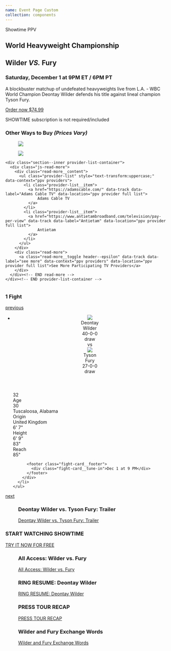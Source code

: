 ```yaml
---
name: Event Page Custom 
collection: components
---
```


<section class="section section--large">
<div class="event-hero event-hero--centered lazyload" data-bgset="http://downloads.sho.com/sports/events/wilder_fury_1448x850.jpg [--from-medium]">
<div class="event-hero__inner">

<div class="event-variation" id="event-variation-1" style="height:auto; overflow:hidden">
  <div class="event-hero__body">
    <span class="event-hero__logo">Showtime PPV</span>
    <h2 class="event-hero__bout">World Heavyweight Championship</h2>
    <h1 class="event-hero__title">Wilder <em>VS.</em> Fury</h1>
    <h3 class="event-hero__sub-title">Saturday, December 1 at 9PM ET / 6PM PT</h3>
    <p class="event-hero__description">A blockbuster matchup of undefeated heavyweights live from L.A. - WBC World Champion Deontay Wilder defends his title against lineal champion Tyson Fury.
    <p><a href="#" class="event-hero__provider-lead">Order now $74.99</a></p>
    <p class="event-hero__mandatory">SHOWTIME subscription is not required/included</p>
  </div>

  <aside class="event-provider-group">
    <div class="promo-group-header promo-group-header--no-accent promo-group-header--with-callout">
      <h3 class="promo-group-header__title">Other Ways to Buy  <em class="promo-group-header__callout">(Prices Vary)</em></h3>
    </div>
    <div class="provider-grid section--inner">
      <div class="provider-grid__inner" data-context="ppv providers">
        <figure class="provider-grid__entry">
          <a href="#" data-track data-label="U-verse" data-location="ppv provider grid">
            <img src="https://downloads.sho.com/showtimeanytime/sho7/provider_logos/Uverse.png" />
          </a>
        </figure>
        <figure class="provider-grid__entry">
          <a href="#" data-track data-label="Charter Spectrum" data-location="ppv provider grid">
            <img src="https://downloads.sho.com/showtimeanytime/sho7/provider_logos/CharterSpectrum2.png" />
          </a>
        </figure>
      </div><!-- END _provider-grid__inner -->
    </div><!-- END _provider-grid -->

    <div class="section--inner provider-list-container">
      <div class="js-read-more">
        <div class="read-more__content">
          <ul class="provider-list" style="text-transform:uppercase;" data-context="ppv providers">
            <li class="provider-list__item">
              <a href="https://adamscable.com/" data-track data-label="Adams Cable TV" data-location="ppv provider full list">
                  Adams Cable TV
              </a>
            </li>
            <li class="provider-list__item">
              <a href="https://www.antietambroadband.com/television/pay-per-view" data-track data-label="Antietam" data-location="ppv provider full list">
                  Antietam
              </a>
            </li>
          </ul>
        </div>
        <div class="read-more">
          <a class="read-more__toggle header--epsilon" data-track data-label="see more" data-context="ppv providers" data-location="ppv provider full list">See More Participating TV Providers</a>
        </div>
      </div><!-- END read-more -->
    </div><!-- END provider-list-container -->
  </aside><!-- END event-provider-group -->
</div><!-- END variation 1 -->

<div class="event-variation" id="event-variation-2" style="height:0; overflow:hidden">
  <aside class="event-provider-group">
    <h3 class="section-header section-header--border">How to Buy</h3>
    <div class="promo-group-header promo-group-header--no-accent promo-group-header--with-callout">
      <h3 class="promo-group-header__title">Streaming</h3>
      <h3 class="promo-group-header__sub-title">Buy online for $74.99 and stream on all your devices <em class="promo-group-header__callout">(Varies by Partner)</em></h3>
    </div>
    <div class="provider-grid section--inner">
      <div class="provider-grid__inner" data-context="promo group:ppv providers">
        <figure class="provider-grid__entry">
          <a href="#" data-track data-label="Showtime" data-location="ppv provider grid">
            <img src="https://downloads.sho.com/showtimeanytime/sho7/provider_logos/ShoPPV.png">
          </a>
        </figure>
        <figure class="provider-grid__entry">
          <a href="#" data-track data-label="PlayStation Store" data-location="ppv provider grid">
            <img src="https://downloads.sho.com/showtimeanytime/sho7/provider_logos/PlaystationStore.png">
          </a>
        </figure>
        <figure class="provider-grid__entry">
          <a href="#" data-track data-label="SlingTV" data-location="ppv provider grid">
            <img src="https://downloads.sho.com/showtimeanytime/sho7/provider_logos/SlingTV_560x316_v2.png">
          </a>
        </figure>
      </div>
      <div class="provider-grid__footer">
        <h4 class="provider-grid__footer__headline">No cable or subscriptions needed</h4>
        <p class="provider-grid__footer__legal">*Available through the SHOWTIME app on Amazon Fire TV, Android TV, Apple TV (3rd Gen), Roku, Xbox One, iPhone, Android phones and tablets, Fire Tabler, (3rd Gen+) and ad SHOWTIME.com</p>
      </div>
    </div>
  </aside>
  <aside class="event-provider-group">
    <div class="promo-group-header promo-group-header--no-accent promo-group-header--with-callout">
      <h3 class="promo-group-header__title">TV Providers</h3>
      <h3 class="promo-group-header__sub-title">Available in SD & HD <em class="promo-group-header__callout">(Prices Vary)</em></h3>
    </div>
    <div class="provider-grid section--inner">
      <div class="provider-grid__inner" data-context="promo group:ppv providers">
        <figure class="provider-grid__entry">
          <a href="#" data-track data-label="xfinity" data-location="ppv provider grid">
            <img src="https://downloads.sho.com/showtimeanytime/sho7/provider_logos/xfinity.png" />
          </a>
        </figure>
        <figure class="provider-grid__entry">
          <a href="#" data-track data-label="DirecTV" data-location="ppv provider grid">
            <img src="https://downloads.sho.com/showtimeanytime/sho7/provider_logos/Directv.png" />
          </a>
        </figure>
        <figure class="provider-grid__entry">
          <a href="#" data-track data-label="Dish" data-location="ppv provider grid">
            <img src="https://downloads.sho.com/showtimeanytime/sho7/provider_logos/Dish.png" />
          </a>
        </figure>
        <figure class="provider-grid__entry">
          <a href="#" data-track data-label="Time Warner Cable Spectrum" data-location="ppv provider grid">
            <img src="https://downloads.sho.com/showtimeanytime/sho7/provider_logos/twcspectrum.png" />
          </a>
        </figure>
        <figure class="provider-grid__entry">
          <a href="#" data-track data-label="Charter Spectrum" data-location="ppv provider grid">
            <img src="https://downloads.sho.com/showtimeanytime/sho7/provider_logos/CharterSpectrum2.png" />
          </a>
        </figure>
        <figure class="provider-grid__entry">
          <a href="#" data-track data-label="Verizon Fios" data-location="ppv provider grid">
            <img src="https://downloads.sho.com/showtimeanytime/sho7/provider_logos/Fios.png" />
          </a>
        </figure>
        <figure class="provider-grid__entry">
          <a href="#" data-track data-label="U-verse" data-location="ppv provider grid">
            <img src="https://downloads.sho.com/showtimeanytime/sho7/provider_logos/Uverse.png" />
          </a>
        </figure>
        <figure class="provider-grid__entry">
          <a href="#" data-track data-label="Cox" data-location="ppv provider grid">
            <img src="https://downloads.sho.com/showtimeanytime/sho7/provider_logos/Cox.png" />
          </a>
        </figure>
        <figure class="provider-grid__entry">
          <a href="#" data-track data-label="Optimum" data-location="ppv provider grid">
            <img src="https://downloads.sho.com/showtimeanytime/sho7/provider_logos/Optimum2.png" />
          </a>
        </figure>
        <figure class="provider-grid__entry">
          <a href="#" data-track data-label="Suddenlink" data-location="ppv provider grid">
            <img src="https://downloads.sho.com/showtimeanytime/sho7/provider_logos/Suddenlink.png" />
          </a>
        </figure>
        <figure class="provider-grid__entry">
          <a href="#" data-track data-label="Frontier" data-location="ppv provider grid">
            <img src="https://downloads.sho.com/showtimeanytime/sho7/provider_logos/Frontier.png" />
          </a>
        </figure>
        <figure class="provider-grid__entry">
          <a href="#" data-track data-label="Mediacom" data-location="ppv provider grid">
            <img src="https://downloads.sho.com/showtimeanytime/sho7/provider_logos/Mediacom.png" />
          </a>
        </figure>
      </div>
    </div>

    <div class="section--inner provider-list-container">
      <div class="js-read-more">
        <div class="read-more__content">
          <ul class="provider-list" style="text-transform:uppercase;" data-context="ppv providers">
            <li class="provider-list__item">
              <a href="https://adamscable.com/" data-track data-label="Adams Cable TV" data-location="ppv provider full list">
    Adams Cable TV

            </li>
          </ul>
        </div>
        <div class="read-more">
          <a class="read-more__toggle header--epsilon" data-track data-label="see more" data-context="ppv providers" data-location="ppv provider full list">See More Participating TV Providers</a>
        </div>
      </div>
    </div>
  </aside>
</div>

<div class="event-variation" id="event-variation-3" style="height:0; overflow:hidden">
  <aside class="event-provider-group">
    <h3 class="section-header section-header--border">How to Buy</h3>
    <div class="promo-group-header promo-group-header--no-accent promo-group-header--with-callout">
      <h3 class="promo-group-header__title">TV Providers</h3>
      <h3 class="promo-group-header__sub-title">Available in SD & HD <em class="promo-group-header__callout">(Prices Vary)</em></h3>
    </div>
    <div class="provider-grid section--inner">
      <div class="provider-grid__inner" data-context="promo group:ppv providers">
        <figure class="provider-grid__entry">
          <a href="#" data-track data-label="xfinity" data-location="ppv provider grid">
            <img src="https://downloads.sho.com/showtimeanytime/sho7/provider_logos/xfinity.png" />
          </a>
        </figure>
        <figure class="provider-grid__entry">
          <a href="#" data-track data-label="DirecTV" data-location="ppv provider grid">
            <img src="https://downloads.sho.com/showtimeanytime/sho7/provider_logos/Directv.png" />
          </a>
        </figure>
        <figure class="provider-grid__entry">
          <a href="#" data-track data-label="Dish" data-location="ppv provider grid">
            <img src="https://downloads.sho.com/showtimeanytime/sho7/provider_logos/Dish.png" />
          </a>
        </figure>
        <figure class="provider-grid__entry">
          <a href="#" data-track data-label="Time Warner Cable Spectrum" data-location="ppv provider grid">
            <img src="https://downloads.sho.com/showtimeanytime/sho7/provider_logos/twcspectrum.png" />
          </a>
        </figure>
        <figure class="provider-grid__entry">
          <a href="#" data-track data-label="Charter Spectrum" data-location="ppv provider grid">
            <img src="https://downloads.sho.com/showtimeanytime/sho7/provider_logos/CharterSpectrum2.png" />
          </a>
        </figure>
        <figure class="provider-grid__entry">
          <a href="#" data-track data-label="Verizon Fios" data-location="ppv provider grid">
            <img src="https://downloads.sho.com/showtimeanytime/sho7/provider_logos/Fios.png" />
          </a>
        </figure>
        <figure class="provider-grid__entry">
          <a href="#" data-track data-label="U-verse" data-location="ppv provider grid">
            <img src="https://downloads.sho.com/showtimeanytime/sho7/provider_logos/Uverse.png" />
          </a>
        </figure>
        <figure class="provider-grid__entry">
          <a href="#" data-track data-label="Cox" data-location="ppv provider grid">
            <img src="https://downloads.sho.com/showtimeanytime/sho7/provider_logos/Cox.png" />
          </a>
        </figure>
        <figure class="provider-grid__entry">
          <a href="#" data-track data-label="Optimum" data-location="ppv provider grid">
            <img src="https://downloads.sho.com/showtimeanytime/sho7/provider_logos/Optimum2.png" />
          </a>
        </figure>
        <figure class="provider-grid__entry">
          <a href="#" data-track data-label="Suddenlink" data-location="ppv provider grid">
            <img src="https://downloads.sho.com/showtimeanytime/sho7/provider_logos/Suddenlink.png" />
          </a>
        </figure>
        <figure class="provider-grid__entry">
          <a href="#" data-track data-label="Frontier" data-location="ppv provider grid">
            <img src="https://downloads.sho.com/showtimeanytime/sho7/provider_logos/Frontier.png" />
          </a>
        </figure>
        <figure class="provider-grid__entry">
          <a href="#" data-track data-label="Mediacom" data-location="ppv provider grid">
            <img src="https://downloads.sho.com/showtimeanytime/sho7/provider_logos/Mediacom.png" />
          </a>
        </figure>
      </div>
    </div>

    <div class="section--inner provider-list-container">
      <div class="js-read-more">
        <div class="read-more__content">
          <ul class="provider-list" style="text-transform:uppercase;" data-context="ppv providers">
            <li class="provider-list__item">aaa
            </li>
          </ul>
        </div>
        <div class="read-more">
          <a class="read-more__toggle header--epsilon" data-track data-label="see more" data-context="ppv providers" data-location="ppv provider full list">See More Participating TV Providers</a>
        </div>
      </div>
    </div>
  </aside>
  <aside class="event-provider-group">
    <div class="promo-group-header promo-group-header--no-accent promo-group-header--with-callout">
      <h3 class="promo-group-header__title">Streaming</h3>
      <h3 class="promo-group-header__sub-title">Buy online for $74.99 and stream on all your devices <em class="promo-group-header__callout">(Varies by Partner)</em></h3>
    </div>
    <div class="provider-grid section--inner">
      <div class="provider-grid__inner" data-context="promo group:ppv providers">
        <figure class="provider-grid__entry">
          <a href="#" data-track data-label="Showtime" data-location="ppv provider grid">
            <img src="https://downloads.sho.com/showtimeanytime/sho7/provider_logos/ShoPPV.png">
          </a>
        </figure>
        <figure class="provider-grid__entry">
          <a href="#" data-track data-label="PlayStation Store" data-location="ppv provider grid">
            <img src="https://downloads.sho.com/showtimeanytime/sho7/provider_logos/PlaystationStore.png">
          </a>
        </figure>
        <figure class="provider-grid__entry">
          <a href="#" data-track data-label="SlingTV" data-location="ppv provider grid">
            <img src="https://downloads.sho.com/showtimeanytime/sho7/provider_logos/SlingTV_560x316_v2.png">
          </a>
        </figure>
      </div>
      <div class="provider-grid__footer">
        <h4 class="provider-grid__footer__headline">No cable or subscriptions needed</h4>
        <p class="provider-grid__footer__legal">*Available through the SHOWTIME app on Amazon Fire TV, Android TV, Apple TV (3rd Gen), Roku, Xbox One, iPhone, Android phones and tablets, Fire Tabler, (3rd Gen+) and ad SHOWTIME.com</p>
      </div>
    </div>
  </aside>
</div>
</div>

<h3 class="section-header section-header--border">1 Fight</h3>
<div class="slider slider--fight-card js-slider section--large" data-step="page" data-context="slider:fights">
<a href="#" class="slider__control slider__control--prev">
  <span class="slider__control__label">previous</span>
</a>
<div class="slider__container">
  <div class="slider__content">
    <ul class="slider__items">
      <li class="slider__item">
        <div class="fight-card fight-card--main-card ">
          <header class="fight-card__header">
            <div class="fight-card__fighter-left ">
              <img class="fight-card__fighter-photo" src="https://www.sho.com/site/image-bin/images/46_0_0/46_0_0_f-66_88x88.jpg">
              <div class="fight-card__fighter-name-record">
                <div class="fight-card__fighter-first-name">Deontay</div>
                <div class="fight-card__fighter-last-name">Wilder</div>
                <div class="fight-card__fighter-record">40-0-0</div>
                <div class="fight-card__fighter-result">draw</div>
              </div>
            </div>
            <div class="fight-card__vs-circle"></div>
            <div class="fight-card__row">
              vs
            </div>
            <div class="fight-card__fighter-right ">
              <img class="fight-card__fighter-photo" src="https://www.sho.com/site/image-bin/images/46_0_0/46_0_0_f-3103_88x88.jpg">
              <div class="fight-card__fighter-name-record">
                <div class="fight-card__fighter-first-name">Tyson</div>
                <div class="fight-card__fighter-last-name">Fury</div>
                <div class="fight-card__fighter-record">27-0-0</div>
                <div class="fight-card__fighter-result">draw</div>
              </div>
            </div>
          </header>
          <section class="fight-card__body">
            <div class="fight-card__row">
              <div class="fight-card__fighter-left">32</div>
              <div class="fight-card__fighter-center">Age</div>
              <div class="fight-card__fighter-right">30</div>
            </div>
            <div class="fight-card__row">
              <div class="fight-card__fighter-left">Tuscaloosa, Alabama</div>
              <div class="fight-card__fighter-center">Origin</div>
              <div class="fight-card__fighter-right">United Kingdom</div>
            </div>
            <div class="fight-card__row">
              <div class="fight-card__fighter-left">6&#39; 7&quot;</div>
              <div class="fight-card__fighter-center">Height</div>
              <div class="fight-card__fighter-right">6&#39; 9&quot;</div>
            </div>
            <div class="fight-card__row">
              <div class="fight-card__fighter-left">83&quot;</div>
              <div class="fight-card__fighter-center">Reach</div>
              <div class="fight-card__fighter-right">85&quot;</div>
            </div>
          </section>

          <footer class="fight-card__footer">
            <div class="fight-card__tune-in">Dec 1 at 9 PM</div>
          </footer>
        </div>
      </li>
    </ul>
  </div>
</div>
<a href="#" class="slider__control slider__control--next">
  <span class="slider__control__label">next</span>
</a>
</div>



<div class="promo-group promo-group--one-beside-two sports-event-promo-group section--inner" data-context="promo group">
<figure class="promo promo--video promo--docked ">
  <div class="promo__image lazyload" data-bgset="https://www.sho.com/site/image-bin/images/46_0_0/46_0_0_pro10_640x360.jpg [--small] |  https://www.sho.com/site/image-bin/images/46_0_0/46_0_0_pro10_640x360.jpg"></div>
  <figcaption class="promo__body">
    <h3 class="promo__headline">Deontay Wilder vs. Tyson Fury: Trailer</h3>
    <p class="promo__copy"></p>
  </figcaption>
  <a class="promo__link" href="/video/63972/deontay-wilder-vs-tyson-fury-trailer" data-track data-label="sports video:Deontay Wilder vs. Tyson Fury: Trailer" data-location="tile 1">Deontay Wilder vs. Tyson Fury: Trailer</a>
</figure>
<div class="order-promo-container promo promo--docked promo--split-right">
  <div class="order-promo">
    <div class="order-promo__body">
      <h3 class="order-promo__headline">START WATCHING SHOWTIME</h3>
    </div>
    <a class="order-promo__button" href="#/order/int-default-4059" data-track data-context="order promo" data-label="order">TRY IT NOW FOR FREE</a>
  </div>
</div>
<figure class="promo promo-- promo--docked promo--split-right">
  <div class="promo__image lazyload" data-bgset="https://www.sho.com/site/image-bin/images/1002741_22_3465217/1002741_22_3465217_pro01_640x360.jpg [--small] |  https://www.sho.com/site/image-bin/images/1002741_22_3465217/1002741_22_3465217_pro01_640x360.jpg"></div>
  <figcaption class="promo__body">
    <h3 class="promo__headline">All Access: Wilder vs. Fury</h3>
    <p class="promo__copy"></p>
  </figcaption>
  <a class="promo__link" href="/all-access" data-track data-label="other internal link:All Access: Wilder vs. Fury" data-location="tile 3">All Access: Wilder vs. Fury</a>
</figure>
<figure class="promo promo--video promo--docked promo--split-right">
  <div class="promo__image lazyload" data-bgset="https://www.sho.com/site/image-bin/images/46_2_0/46_2_0_web09_640x360.jpg [--small] |  https://www.sho.com/site/image-bin/images/46_2_0/46_2_0_web09_640x360.jpg"></div>
  <figcaption class="promo__body">
    <h3 class="promo__headline">RING RESUME: Deontay Wilder</h3>
    <p class="promo__copy"></p>
  </figcaption>
  <a class="promo__link" href="/video/58882/ring-resume-deontay-wilder" data-track data-label="sports video:RING RESUME: Deontay Wilder" data-location="tile 4">RING RESUME: Deontay Wilder</a>
</figure>
<figure class="promo promo--video promo--docked promo--split-right">
  <div class="promo__image lazyload" data-bgset="https://www.sho.com/site/image-bin/images/46_0_3465892/46_0_3465892_ext01_640x360.jpg [--small] |  https://www.sho.com/site/image-bin/images/46_0_3465892/46_0_3465892_ext01_640x360.jpg"></div>
  <figcaption class="promo__body">
    <h3 class="promo__headline">PRESS TOUR RECAP</h3>
    <p class="promo__copy"></p>
  </figcaption>
  <a class="promo__link" href="/video/64410/wilder-vs-fury-press-tour-recap" data-track data-label="sports video:PRESS TOUR RECAP" data-location="tile 5">PRESS TOUR RECAP</a>
</figure>
<figure class="promo promo--video promo--docked promo--split-right">
  <div class="promo__image lazyload" data-bgset="https://www.sho.com/site/image-bin/images/46_0_3429021/46_0_3429021_ext06_640x360.jpg [--small] |  https://www.sho.com/site/image-bin/images/46_0_3429021/46_0_3429021_ext06_640x360.jpg"></div>
  <figcaption class="promo__body">
    <h3 class="promo__headline">Wilder and Fury Exchange Words</h3>
    <p class="promo__copy"></p>
  </figcaption>
  <a class="promo__link" href="/video/43797/deontay-wilder-and-tyson-fury-exchange-words" data-track data-label="sports video:Wilder and Fury Exchange Words" data-location="tile 6">Wilder and Fury Exchange Words</a>
</figure>
</div>


<section class="section section--large">
<section class="section--large">
  <div id="email-signup-widget" class="js-react-email-signup" data-pub-id="45127" data-headline="GET SPORTS EMAIL UPDATES" data-cta="Sign Up" data-tracking-context="email signup:Sports">
  </div>
</section>
</section>


<style type="text/css">
.site-sidebar,
.site-sidebar-toggle {
  display: none;
}

.order-home-container {
  width: 100%;
  overflow: hidden;
}

.site-main {
  padding: 0;
}

.site-content {
  max-width: none;
}
</style>